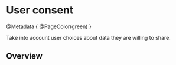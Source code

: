 # User consent

@Metadata {
    @PageColor(green)
}

Take into account user choices about data they are willing to share.

## Overview
